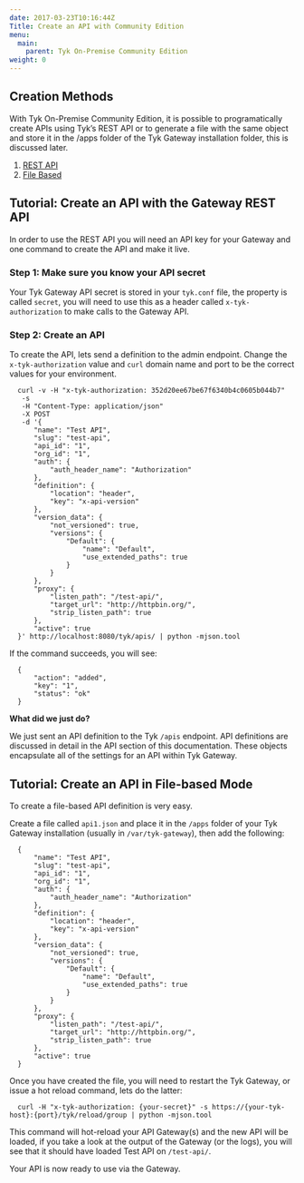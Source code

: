 ```yaml
---
date: 2017-03-23T10:16:44Z
Title: Create an API with Community Edition
menu:
  main:
    parent: Tyk On-Premise Community Edition
weight: 0 
---
```


## <a name="creation-methods"></a>Creation Methods

With Tyk On-Premise Community Edition, it is possible to programatically create APIs using Tyk’s REST API or to generate a file with the same object and store it in the /apps folder of the Tyk Gateway installation folder, this is discussed later.

1. [REST API][1]
2. [File Based][2]

## <a name="with-gateway-rest-api"></a>Tutorial: Create an API with the Gateway REST API

In order to use the REST API you will need an API key for your Gateway and one command to create the API and make it live.

### Step 1: Make sure you know your API secret

Your Tyk Gateway API secret is stored in your `tyk.conf` file, the property is called `secret`, you will need to use this as a header called `x-tyk-authorization` to make calls to the Gateway API.

### Step 2: Create an API

To create the API, lets send a definition to the admin endpoint. Change the `x-tyk-authorization` value and `curl` domain name and port to be the correct values for your environment.
```
  curl -v -H "x-tyk-authorization: 352d20ee67be67f6340b4c0605b044b7" 
   -s 
   -H "Content-Type: application/json" 
   -X POST 
   -d '{
      "name": "Test API",
      "slug": "test-api",
      "api_id": "1",
      "org_id": "1",
      "auth": {
          "auth_header_name": "Authorization"
      },
      "definition": {
          "location": "header",
          "key": "x-api-version"
      },
      "version_data": {
          "not_versioned": true,
          "versions": {
              "Default": {
                  "name": "Default",
                  "use_extended_paths": true
              }
          }
      },
      "proxy": {
          "listen_path": "/test-api/",
          "target_url": "http://httpbin.org/",
          "strip_listen_path": true
      },
      "active": true
  }' http://localhost:8080/tyk/apis/ | python -mjson.tool
```

If the command succeeds, you will see:
```
  {
      "action": "added",
      "key": "1",
      "status": "ok"
  }
```

**What did we just do?**

We just sent an API definition to the Tyk `/apis` endpoint. API definitions are discussed in detail in the API section of this documentation. These objects encapsulate all of the settings for an API within Tyk Gateway.

## <a name="with-file-based-mode"></a>Tutorial: Create an API in File-based Mode

To create a file-based API definition is very easy.

Create a file called `api1.json` and place it in the `/apps` folder of your Tyk Gateway installation (usually in `/var/tyk-gateway`), then add the following:
```
  {
      "name": "Test API",
      "slug": "test-api",
      "api_id": "1",
      "org_id": "1",
      "auth": {
          "auth_header_name": "Authorization"
      },
      "definition": {
          "location": "header",
          "key": "x-api-version"
      },
      "version_data": {
          "not_versioned": true,
          "versions": {
              "Default": {
                  "name": "Default",
                  "use_extended_paths": true
              }
          }
      },
      "proxy": {
          "listen_path": "/test-api/",
          "target_url": "http://httpbin.org/",
          "strip_listen_path": true
      },
      "active": true
  }
```

Once you have created the file, you will need to restart the Tyk Gateway, or issue a hot reload command, lets do the latter:
```
  curl -H "x-tyk-authorization: {your-secret}" -s https://{your-tyk-host}:{port}/tyk/reload/group | python -mjson.tool
```

This command will hot-reload your API Gateway(s) and the new API will be loaded, if you take a look at the output of the Gateway (or the logs), you will see that it should have loaded Test API on `/test-api/`.

Your API is now ready to use via the Gateway.

[1]: #with-gateway-rest-api
[2]: #with-file-based-mode